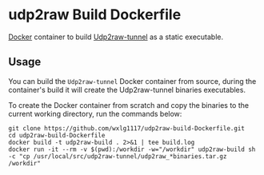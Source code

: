 # udp2raw Build Dockerfile

[Docker](http://docker.com) container to build [Udp2raw-tunnel](https://github.com/wangyu-/udp2raw) as a static executable.


## Usage

You can build the `Udp2raw-tunnel` Docker container from source, during the container's build it will create the Udp2raw-tunnel binaries  executables. 

To create the Docker container from scratch and copy the binaries to the current working directory, run the commands below:

```
git clone https://github.com/wxlg1117/udp2raw-build-Dockerfile.git
cd udp2raw-build-Dockerfile
docker build -t udp2raw-build . 2>&1 | tee build.log
docker run -it --rm -v $(pwd):/workdir -w="/workdir" udp2raw-build sh -c "cp /usr/local/src/udp2raw-tunnel/udp2raw_*binaries.tar.gz /workdir"
```